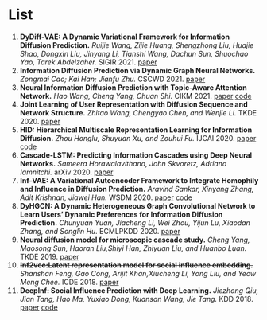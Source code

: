 # List

1. **DyDiff-VAE: A Dynamic Variational Framework for Information Diffusion Prediction.** *Ruijie Wang, Zijie Huang, Shengzhong Liu, Huajie Shao, Dongxin Liu, Jinyang Li, Tianshi Wang, Dachun Sun, Shuochao Yao, Tarek Abdelzaher.* SIGIR 2021. [paper](https://dl.acm.org/doi/10.1145/3404835.3462934)
2. **Information Diffusion Prediction via Dynamic Graph Neural Networks.** *Zongmai Cao; Kai Han; Jianfu Zhu.* CSCWD 2021. [paper](https://ieeexplore.ieee.org/document/9437653/authors#authors)
3. **Neural Information Diffusion Prediction with Topic-Aware Attention Network.** *Hao Wang, Cheng Yang, Chuan Shi.* CIKM 2021. [paper](https://dl.acm.org/doi/10.1145/3459637.3482374) [code](https://github.com/BUPT-GAMMA/TAN)
4. **Joint Learning of User Representation with Diffusion Sequence and Network Structure.** *Zhitao Wang, Chengyao Chen, and Wenjie Li.* TKDE 2020. [paper](https://ieeexplore.ieee.org/document/9094385)
5. **HID: Hierarchical Multiscale Representation Learning for Information Diffusion.** *Zhou Honglu, Shuyuan Xu, and Zouhui Fu.* IJCAI 2020. [paper](https://www.ijcai.org/Proceedings/2020/0468.pdf) [code](https://github.com/hongluzhou/HID)
6. **Cascade-LSTM: Predicting Information Cascades using Deep Neural Networks.** *Sameera Horawalavithana, John Skvoretz, Adriana Iamnitchi.* arXiv 2020. [paper](https://arxiv.org/pdf/2004.12373.pdf)
7. **Inf-VAE: A Variational Autoencoder Framework to Integrate Homophily and Influence in Diffusion Prediction.** *Aravind Sankar, Xinyang Zhang, Adit Krishnan, Jiawei Han.* WSDM 2020. [paper](https://arxiv.org/pdf/2001.00132.pdf) [code](https://github.com/aravindsankar28/Inf-VAE)
8. **DyHGCN: A Dynamic Heterogeneous Graph Convolutional Network to Learn Users’ Dynamic Preferences for Information Diffusion Prediction.** *Chunyuan Yuan, Jiacheng Li, Wei Zhou, Yijun Lu, Xiaodan Zhang, and Songlin Hu.* ECMLPKDD 2020. [paper](https://arxiv.org/pdf/2006.05169.pdf)
9. **Neural diffusion model for microscopic cascade study.** *Cheng Yang, Maosong Sun, Haoran Liu,Shiyi Han, Zhiyuan Liu, and Huanbo Luan.* TKDE 2019. [paper](https://arxiv.org/pdf/1812.08933.pdf)
10. ~~**Inf2vec:Latent representation model for social influence embedding.**~~ *Shanshan Feng, Gao Cong, Arijit Khan,Xiucheng Li, Yong Liu, and Yeow Meng Chee.* ICDE 2018. [paper](https://ieeexplore.ieee.org/document/8509310)
11. **~~DeepInf: Social Influence Prediction with Deep Learning~~.** *Jiezhong Qiu, Jian Tang, Hao Ma, Yuxiao Dong, Kuansan Wang, Jie Tang.* KDD 2018. [paper](https://arxiv.org/pdf/1807.05560.pdf) [code](https://github.com/xptree/DeepInf)